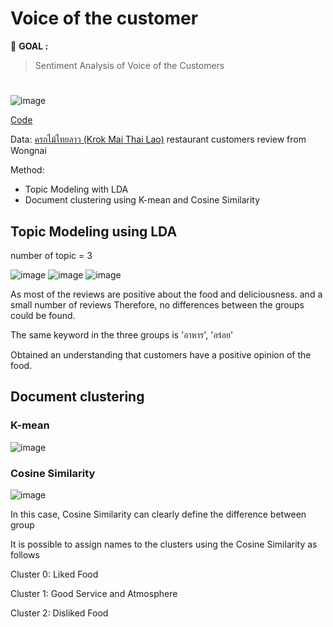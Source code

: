 # Voice of the customer
:round_pushpin: **GOAL :** 
> Sentiment Analysis of Voice of the Customers

#

![image](https://github.com/terjirapat/MADT8101-Customer-Analytics/assets/77285026/58d58bf0-0685-4003-9af3-0a01beaf9fad)

[Code](./main.ipynb)

Data: [ครกไม้ไทยลาว (Krok Mai Thai Lao)](https://www.wongnai.com/r/12231Lf) restaurant customers review from Wongnai

Method: 
- Topic Modeling with LDA
- Document clustering using K-mean and Cosine Similarity

## Topic Modeling using LDA

number of topic = 3

![image](https://github.com/terjirapat/MADT8101-Customer-Analytics/assets/77285026/072ead4c-e76c-4cfe-a470-b80fe2158618)
![image](https://github.com/terjirapat/MADT8101-Customer-Analytics/assets/77285026/57878762-2b1a-420c-b148-ea104c14ddf6)
![image](https://github.com/terjirapat/MADT8101-Customer-Analytics/assets/77285026/e6032eec-bebb-4e2d-95d8-672832aca3ac)

As most of the reviews are positive about the food and deliciousness. and a small number of reviews Therefore, no differences between the groups could be found. 

The same keyword in the three groups is 'อาหาร', 'อร่อย'

Obtained an understanding that customers have a positive opinion of the food.

##  Document clustering

### K-mean

![image](https://github.com/terjirapat/MADT8101-Customer-Analytics/assets/77285026/9025657e-5ef3-44ac-b293-b3a5ae1c9cac)

### Cosine Similarity

![image](https://github.com/terjirapat/MADT8101-Customer-Analytics/assets/77285026/78935580-b781-451b-80ce-73e102986640)

In this case, Cosine Similarity can clearly define the difference between group

It is possible to assign names to the clusters using the Cosine Similarity as follows

Cluster 0: Liked Food

Cluster 1: Good Service and Atmosphere

Cluster 2: Disliked Food
